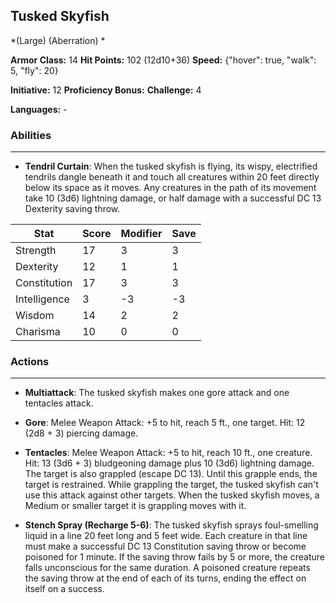 ## Tusked Skyfish
*(Large) (Aberration) *

**Armor Class:** 14
**Hit Points:** 102 (12d10+36)
**Speed:** {"hover": true, "walk": 5, "fly": 20}

**Initiative:** 12
**Proficiency Bonus:**
**Challenge:** 4

**Languages:** -

### Abilities
 --- 
- **Tendril Curtain**: When the tusked skyfish is flying, its wispy, electrified tendrils dangle beneath it and touch all creatures within 20 feet directly below its space as it moves. Any creatures in the path of its movement take 10 (3d6) lightning damage, or half damage with a successful DC 13 Dexterity saving throw.



| Stat | Score | Modifier | Save |
| ---- | ---- | ---- | ---- |
| Strength | 17 | 3 | 3 |
| Dexterity | 12 | 1 | 1 |
| Constitution | 17 | 3 | 3 |
| Intelligence | 3 | -3 | -3 |
| Wisdom | 14 | 2 | 2 |
| Charisma | 10 | 0 | 0 |

### Actions
 --- 
- **Multiattack**: The tusked skyfish makes one gore attack and one tentacles attack.

- **Gore**: Melee Weapon Attack: +5 to hit, reach 5 ft., one target. Hit: 12 (2d8 + 3) piercing damage.

- **Tentacles**: Melee Weapon Attack: +5 to hit, reach 10 ft., one creature. Hit: 13 (3d6 + 3) bludgeoning damage plus 10 (3d6) lightning damage. The target is also grappled (escape DC 13). Until this grapple ends, the target is restrained. While grappling the target, the tusked skyfish can't use this attack against other targets. When the tusked skyfish moves, a Medium or smaller target it is grappling moves with it.

- **Stench Spray (Recharge 5-6)**: The tusked skyfish sprays foul-smelling liquid in a line 20 feet long and 5 feet wide. Each creature in that line must make a successful DC 13 Constitution saving throw or become poisoned for 1 minute. If the saving throw fails by 5 or more, the creature falls unconscious for the same duration. A poisoned creature repeats the saving throw at the end of each of its turns, ending the effect on itself on a success.

